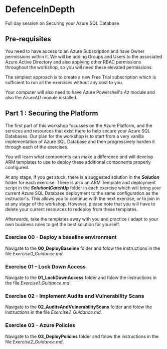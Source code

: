 # DefenceInDepth
Full day session on Securing your Azure SQL Database

## Pre-requisites

You need to have access to an Azure Subscription and have Owner permissions within it. We will be adding Groups and Users to the associated Azure Active Directory and also applying other RBAC permissions throughout the workshop, so you will need these elevated permissions.

The simplest approach is to create a new Free Trial subscription which is sufficient to run all the exercises without any cost to you.

Your computer will also need to have Azure Powershell's *Az* module and also the *AzureAD* module installed.


## Part 1 : Securing the Platform

The first part of this workshop focusses on the Azure Platform, and the services and resources that exist there to help secure your Azure SQL Databases. Our plan for the workshop is to start from a very vanilla implementation of Azure SQL Database and then progressively harden it through each of the exercises.

You will learn what components can make a difference and will develop ARM templates to use to deploy these additional components properly configured.

At any stage, if you get stuck, there is a suggested solution in the ***Solution*** folder for each exercise.  There is also an ARM Template and deployment script in the ***Solution\CatchUp*** folder in each exercise which will bring your current Azure SQL Database deployment to the same configuration as the instructor's. This allows you to continue with the next exercise, or to join in at any stage of the workshop. However, please note that you will have to delete your current resources to redeploy from these templates.

Afterwards, take the templates away with you and practice / adapt to your own business rules to get the best solution for yourself.


### Exercise 00 - Deploy a baseline environment

Navigate to the **00_DeployBaseline** folder and folow the instructions in the file *Exercise0_Guidance.md*.


### Exercise 01 - Lock Down Access

Navigate to the **01_LockDownAccess** folder and folow the instructions in the file *Exercise1_Guidance.md*.


### Exercise 02 - Implement Audits and Vulnerability Scans

Navigate to the **02_AuditsAndVulnerabilityScans** folder and folow the instructions in the file *Exercise2_Guidance.md*.


### Exercise 03 - Azure Policies

Navigate to the **03_DeployPolicies** folder and folow the instructions in the file *Exercise2_Guidance.md*.

